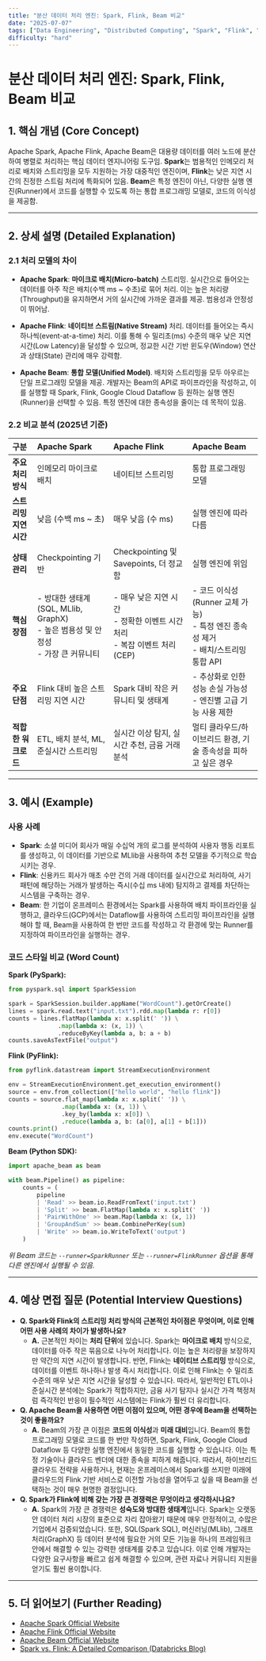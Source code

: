 ```yaml
---
title: "분산 데이터 처리 엔진: Spark, Flink, Beam 비교"
date: "2025-07-07"
tags: ["Data Engineering", "Distributed Computing", "Spark", "Flink", "Beam"]
difficulty: "hard"
---
```


# 분산 데이터 처리 엔진: Spark, Flink, Beam 비교

## 1. 핵심 개념 (Core Concept)

Apache Spark, Apache Flink, Apache Beam은 대용량 데이터를 여러 노드에 분산하여 병렬로 처리하는 핵심 데이터 엔지니어링 도구임. **Spark**는 범용적인 인메모리 처리로 배치와 스트리밍을 모두 지원하는 가장 대중적인 엔진이며, **Flink**는 낮은 지연 시간의 진정한 스트림 처리에 특화되어 있음. **Beam**은 특정 엔진이 아닌, 다양한 실행 엔진(Runner)에서 코드를 실행할 수 있도록 하는 통합 프로그래밍 모델로, 코드의 이식성을 제공함.

---

## 2. 상세 설명 (Detailed Explanation)

### 2.1 처리 모델의 차이

*   **Apache Spark**: **마이크로 배치(Micro-batch)** 스트리밍. 실시간으로 들어오는 데이터를 아주 작은 배치(수백 ms ~ 수초)로 묶어 처리. 이는 높은 처리량(Throughput)을 유지하면서 거의 실시간에 가까운 결과를 제공. 범용성과 안정성이 뛰어남.

*   **Apache Flink**: **네이티브 스트림(Native Stream)** 처리. 데이터를 들어오는 즉시 하나씩(event-at-a-time) 처리. 이를 통해 수 밀리초(ms) 수준의 매우 낮은 지연 시간(Low Latency)을 달성할 수 있으며, 정교한 시간 기반 윈도우(Window) 연산과 상태(State) 관리에 매우 강력함.

*   **Apache Beam**: **통합 모델(Unified Model)**. 배치와 스트리밍을 모두 아우르는 단일 프로그래밍 모델을 제공. 개발자는 Beam의 API로 파이프라인을 작성하고, 이를 실행할 때 Spark, Flink, Google Cloud Dataflow 등 원하는 실행 엔진(Runner)을 선택할 수 있음. 특정 엔진에 대한 종속성을 줄이는 데 목적이 있음.

### 2.2 비교 분석 (2025년 기준)

| 구분 | Apache Spark | Apache Flink | Apache Beam |
| :--- | :--- | :--- | :--- |
| **주요 처리 방식** | 인메모리 마이크로 배치 | 네이티브 스트리밍 | 통합 프로그래밍 모델 |
| **스트리밍 지연 시간** | 낮음 (수백 ms ~ 초) | 매우 낮음 (수 ms) | 실행 엔진에 따라 다름 |
| **상태 관리** | Checkpointing 기반 | Checkpointing 및 Savepoints, 더 정교함 | 실행 엔진에 위임 |
| **핵심 장점** | - 방대한 생태계 (SQL, MLlib, GraphX)<br>- 높은 범용성 및 안정성<br>- 가장 큰 커뮤니티 | - 매우 낮은 지연 시간<br>- 정확한 이벤트 시간 처리<br>- 복잡 이벤트 처리(CEP) | - 코드 이식성 (Runner 교체 가능)<br>- 특정 엔진 종속성 제거<br>- 배치/스트리밍 통합 API |
| **주요 단점** | Flink 대비 높은 스트리밍 지연 시간 | Spark 대비 작은 커뮤니티 및 생태계 | - 추상화로 인한 성능 손실 가능성<br>- 엔진별 고급 기능 사용 제한 |
| **적합한 워크로드** | ETL, 배치 분석, ML, 준실시간 스트리밍 | 실시간 이상 탐지, 실시간 추천, 금융 거래 분석 | 멀티 클라우드/하이브리드 환경, 기술 종속성을 피하고 싶은 경우 |

---

## 3. 예시 (Example)

### 사용 사례

*   **Spark**: 소셜 미디어 회사가 매일 수십억 개의 로그를 분석하여 사용자 행동 리포트를 생성하고, 이 데이터를 기반으로 MLlib을 사용하여 추천 모델을 주기적으로 학습시키는 경우.
*   **Flink**: 신용카드 회사가 매초 수만 건의 거래 데이터를 실시간으로 처리하여, 사기 패턴에 해당하는 거래가 발생하는 즉시(수십 ms 내에) 탐지하고 결제를 차단하는 시스템을 구축하는 경우.
*   **Beam**: 한 기업이 온프레미스 환경에서는 Spark를 사용하여 배치 파이프라인을 실행하고, 클라우드(GCP)에서는 Dataflow를 사용하여 스트리밍 파이프라인을 실행해야 할 때, Beam을 사용하여 한 번만 코드를 작성하고 각 환경에 맞는 Runner를 지정하여 파이프라인을 실행하는 경우.

### 코드 스타일 비교 (Word Count)

**Spark (PySpark):**
```python
from pyspark.sql import SparkSession

spark = SparkSession.builder.appName("WordCount").getOrCreate()
lines = spark.read.text("input.txt").rdd.map(lambda r: r[0])
counts = lines.flatMap(lambda x: x.split(' ')) \
              .map(lambda x: (x, 1)) \
              .reduceByKey(lambda a, b: a + b)
counts.saveAsTextFile("output")
```

**Flink (PyFlink):**
```python
from pyflink.datastream import StreamExecutionEnvironment

env = StreamExecutionEnvironment.get_execution_environment()
source = env.from_collection(["hello world", "hello flink"])
counts = source.flat_map(lambda x: x.split(' ')) \
               .map(lambda x: (x, 1)) \
               .key_by(lambda x: x[0]) \
               .reduce(lambda a, b: (a[0], a[1] + b[1]))
counts.print()
env.execute("WordCount")
```

**Beam (Python SDK):**
```python
import apache_beam as beam

with beam.Pipeline() as pipeline:
    counts = (
        pipeline
        | 'Read' >> beam.io.ReadFromText('input.txt')
        | 'Split' >> beam.FlatMap(lambda x: x.split(' '))
        | 'PairWithOne' >> beam.Map(lambda x: (x, 1))
        | 'GroupAndSum' >> beam.CombinePerKey(sum)
        | 'Write' >> beam.io.WriteToText('output')
    )
```
*위 Beam 코드는 `--runner=SparkRunner` 또는 `--runner=FlinkRunner` 옵션을 통해 다른 엔진에서 실행될 수 있음.*

---

## 4. 예상 면접 질문 (Potential Interview Questions)

*   **Q. Spark와 Flink의 스트리밍 처리 방식의 근본적인 차이점은 무엇이며, 이로 인해 어떤 사용 사례의 차이가 발생하나요?**
    *   **A.** 근본적인 차이는 **처리 단위**에 있습니다. Spark는 **마이크로 배치** 방식으로, 데이터를 아주 작은 묶음으로 나누어 처리합니다. 이는 높은 처리량을 보장하지만 약간의 지연 시간이 발생합니다. 반면, Flink는 **네이티브 스트리밍** 방식으로, 데이터를 이벤트 하나하나 발생 즉시 처리합니다. 이로 인해 Flink는 수 밀리초 수준의 매우 낮은 지연 시간을 달성할 수 있습니다. 따라서, 일반적인 ETL이나 준실시간 분석에는 Spark가 적합하지만, 금융 사기 탐지나 실시간 가격 책정처럼 즉각적인 반응이 필수적인 시스템에는 Flink가 훨씬 더 유리합니다.
*   **Q. Apache Beam을 사용하면 어떤 이점이 있으며, 어떤 경우에 Beam을 선택하는 것이 좋을까요?**
    *   **A.** Beam의 가장 큰 이점은 **코드의 이식성**과 **미래 대비**입니다. Beam의 통합 프로그래밍 모델로 코드를 한 번만 작성하면, Spark, Flink, Google Cloud Dataflow 등 다양한 실행 엔진에서 동일한 코드를 실행할 수 있습니다. 이는 특정 기술이나 클라우드 벤더에 대한 종속을 피하게 해줍니다. 따라서, 하이브리드 클라우드 전략을 사용하거나, 현재는 온프레미스에서 Spark를 쓰지만 미래에 클라우드의 Flink 기반 서비스로 이전할 가능성을 열어두고 싶을 때 Beam을 선택하는 것이 매우 현명한 결정입니다.
*   **Q. Spark가 Flink에 비해 갖는 가장 큰 경쟁력은 무엇이라고 생각하시나요?**
    *   **A.** Spark의 가장 큰 경쟁력은 **성숙도와 방대한 생태계**입니다. Spark는 오랫동안 데이터 처리 시장의 표준으로 자리 잡아왔기 때문에 매우 안정적이고, 수많은 기업에서 검증되었습니다. 또한, SQL(Spark SQL), 머신러닝(MLlib), 그래프 처리(GraphX) 등 데이터 분석에 필요한 거의 모든 기능을 하나의 프레임워크 안에서 해결할 수 있는 강력한 생태계를 갖추고 있습니다. 이로 인해 개발자는 다양한 요구사항을 빠르고 쉽게 해결할 수 있으며, 관련 자료나 커뮤니티 지원을 얻기도 훨씬 용이합니다.

---

## 5. 더 읽어보기 (Further Reading)

*   [Apache Spark Official Website](https://spark.apache.org/)
*   [Apache Flink Official Website](https://flink.apache.org/)
*   [Apache Beam Official Website](https://beam.apache.org/)
*   [Spark vs. Flink: A Detailed Comparison (Databricks Blog)](https://www.databricks.com/blog/2023/08/21/spark-vs-flink-detailed-comparison.html)